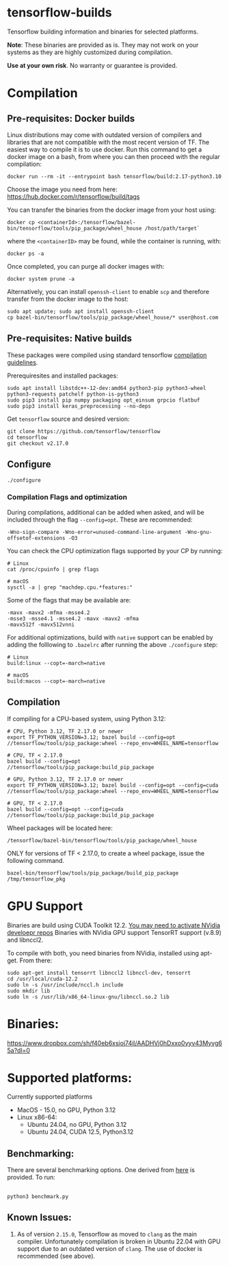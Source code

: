 # tensorflow-builds
Tensorflow building information and binaries for selected platforms. 

**Note**: These binaries are provided as is. They may not work on your systems as they are highly customized during compilation.

**Use at your own risk**. No warranty or guarantee is provided.

# Compilation

## Pre-requisites: Docker builds
Linux distributions may come with outdated version of compilers and libraries that are not compatible with the most recent version of TF. The easiest way to compile it is to use docker. Run this command to get a docker image on a bash, from where you can then proceed with the regular compilation:

```
docker run --rm -it --entrypoint bash tensorflow/build:2.17-python3.10
```

Choose the image you need from here: https://hub.docker.com/r/tensorflow/build/tags

You can transfer the binaries from the docker image from your host using:
```
docker cp <containerId>:/tensorflow/bazel-bin/tensorflow/tools/pip_package/wheel_house /host/path/target`
```

where the `<containerID>` may be found, while the container is running, with:
```
docker ps -a
```

Once completed, you can purge all docker images with:
```
docker system prune -a
```

Alternatively, you can install `openssh-client` to enable `scp` and therefore transfer from the docker image to the host:
```
sudo apt update; sudo apt install openssh-client
cp bazel-bin/tensorflow/tools/pip_package/wheel_house/* user@host.com
```

## Pre-requisites: Native builds

These packages were compiled using standard tensorflow [compilation                                                        guidelines](https://www.tensorflow.org/install/install_sources). 

Prerequiresites and installed packages:
```
sudo apt install libstdc++-12-dev:amd64 python3-pip python3-wheel python3-requests patchelf python-is-python3
sudo pip3 install pip numpy packaging opt_einsum grpcio flatbuf
sudo pip3 install keras_preprocessing --no-deps
```
Get `tensorflow` source and desired version:
```
git clone https://github.com/tensorflow/tensorflow
cd tensorflow
git checkout v2.17.0
```

## Configure

```
./configure
```
### Compilation Flags and optimization
During compilations, additional can be added when asked, and will be included through the flag `--config=opt`. These are recommended:

```
-Wno-sign-compare -Wno-error=unused-command-line-argument -Wno-gnu-offsetof-extensions -O3
```

You can check the CPU optimization flags supported by your CP by running:
```
# Linux
cat /proc/cpuinfo | grep flags

# macOS
sysctl -a | grep "machdep.cpu.*features:"
```
Some of the flags that may be available are:
```
-mavx -mavx2 -mfma -msse4.2
-msse3 -msse4.1 -msse4.2 -mavx -mavx2 -mfma
-mavx512f -mavx512vnni
```

For additional optimizations, build with `native` support can be enabled by adding the folllowing to `.bazelrc` after running the above `./configure` step:

```
# Linux
build:linux --copt=-march=native

# macOS
build:macos --copt=-march=native
```

## Compilation

If compiling for a CPU-based system, using Python 3.12:
    
```
# CPU, Python 3.12, TF 2.17.0 or newer
export TF_PYTHON_VERSION=3.12; bazel build --config=opt //tensorflow/tools/pip_package:wheel --repo_env=WHEEL_NAME=tensorflow
    
# CPU, TF < 2.17.0
bazel build --config=opt //tensorflow/tools/pip_package:build_pip_package
    
# GPU, Python 3.12, TF 2.17.0 or newer
export TF_PYTHON_VERSION=3.12; bazel build --config=opt --config=cuda //tensorflow/tools/pip_package:wheel --repo_env=WHEEL_NAME=tensorflow
    
# GPU, TF < 2.17.0
bazel build --config=opt --config=cuda //tensorflow/tools/pip_package:build_pip_package
```

Wheel packages will be located here:
```
/tensorflow/bazel-bin/tensorflow/tools/pip_package/wheel_house
```

ONLY for versions of TF < 2.17.0, to create a wheel package, issue the following command. 
```
bazel-bin/tensorflow/tools/pip_package/build_pip_package /tmp/tensorflow_pkg
```
# GPU Support
Binaries are build using CUDA Toolkit 12.2. [You may need to activate NVidia develoepr repos](https://developer.nvidia.com/cuda-toolkit)
Binaries with NVidia GPU support TensorRT support (v.8.9) and libnccl2.

To compile with both, you need binaries from NVidia, installed using apt-get. From there:
```
sudo apt-get install tensorrt libnccl2 libnccl-dev, tensorrt
cd /usr/local/cuda-12.2
sudo ln -s /usr/include/nccl.h include
sudo mkdir lib
sudo ln -s /usr/lib/x86_64-linux-gnu/libnccl.so.2 lib
```

# Binaries:
https://www.dropbox.com/sh/f40eb6xsioj74il/AADHVj0hDxxo0yyv43Myvg65a?dl=0

# Supported platforms:
 
Currently supported platforms
- MacOS - 15.0, no GPU, Python 3.12
- Linux x86-64:
  - Ubuntu 24.04, no GPU, Python 3.12
  - Ubuntu 24.04, CUDA 12.5, Python3.12
  
## Benchmarking:

There are several benchmarking options. One derived from [here](https://github.com/tobigithub/tensorflow-deep-learning/wiki/tf-benchmarks) is provided. To run:

##
    python3 benchmark.py  

## Known Issues:
1. As of version `2.15.0`, Tensorflow as moved to `clang` as the main compiler. Unfortunately compilation is broken in Ubuntu 22.04 with GPU support due to an outdated version of `clang`. The use of docker is recommended (see above). 
